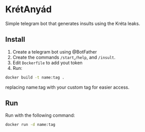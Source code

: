 # KrétAnyád
Simple telegram bot that generates insults using the Kréta leaks.

## Install
1. Create a telegram bot using @BotFather
2. Create the commands `/start`,`/help`, and `/insult`.
3. Edit `Dockerfile` to add yout token
4. Run:
```bash
docker build -t name:tag .
```
replacing name:tag with your custom tag for easier access.

## Run
Run with the following command:
```bash
docker run -d name:tag
```